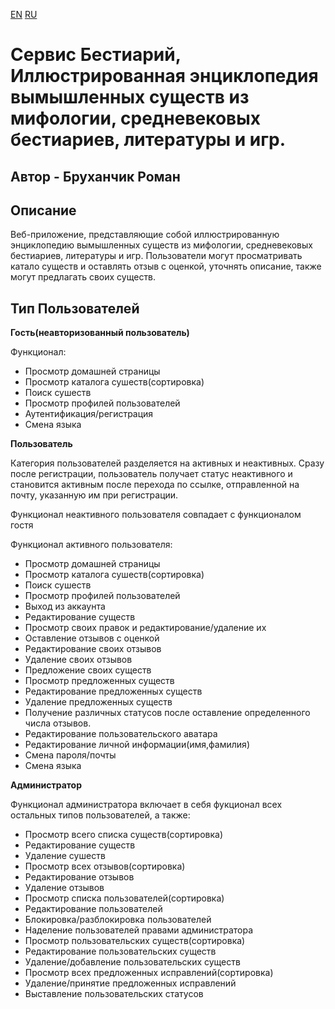 [EN](/README.md) [RU](/README.ru.md)
# Сервис Бестиарий, Иллюстрированная энциклопедия вымышленных существ из мифологии, средневековых бестиариев, литературы и игр.
## Автор - Бруханчик Роман

## Описание 
Веб-приложение, представляющие собой иллюстрированную энциклопедию вымышленных существ из мифологии, средневековых бестиариев, литературы и игр. Пользователи могут просматривать катало существ и оставлять отзыв с оценкой, уточнять описание, также могут предлагать своих существ.
## Тип Пользователей
**Гость(неавторизованный пользователь)**

Функционал:
* Просмотр домашней страницы
* Просмотр каталога сушеств(сортировка)
* Поиск сушеств
* Просмотр профилей пользователей
* Аутентификация/регистрация
* Смена языка

**Пользователь**

Категория пользователей разделяется на активных и неактивных.
Сразу после регистрации, пользователь получает статус неактивного и становится активным после перехода по ссылке, отправленной на почту, указанную им при регистрации.

Функционал неактивного пользователя совпадает с функционалом гостя

Функционал активного пользователя:
* Просмотр домашней страницы
* Просмотр каталога сушеств(сортировка)
* Поиск сушеств
* Просмотр профилей пользователей
* Выход из аккаунта
* Редактирование существ
* Просмотр своих правок и редактирование/удаление их 
* Оставление отзывов с оценкой
* Редактирование своих отзывов
* Удаление своих отзывов
* Предложение своих существ
* Просмотр предложенных существ
* Редактирование предложенных существ
* Удаление предложенных существ
* Получение различных статусов после оставление определенного числа отзывов.
* Редактирование пользовательского аватара
* Редактирование личной информации(имя,фамилия)
* Смена пароля/почты
* Смена языка

**Администратор**

Функционал администратора включает в себя фукционал всех остальных типов пользователей, а также:
* Просмотр всего списка существ(сортировка)
* Редактирование существ
* Удаление сушеств
* Просмотр всех отзывов(сортировка)
* Редактирование отзывов
* Удаление отзывов
* Просмотр списка пользователей(сортировка)
* Редактирование пользователей
* Блокировка/разблокировка пользователей
* Наделение пользователей правами администратора
* Просмотр пользовательских существ(сортировка)
* Редактирование пользовательских существ
* Удаление/добавление пользовательских существ
* Просмотр всех предложенных исправлений(сортировка)
* Удаление/принятие предложенных исправлений
* Выставление пользовательских статусов
